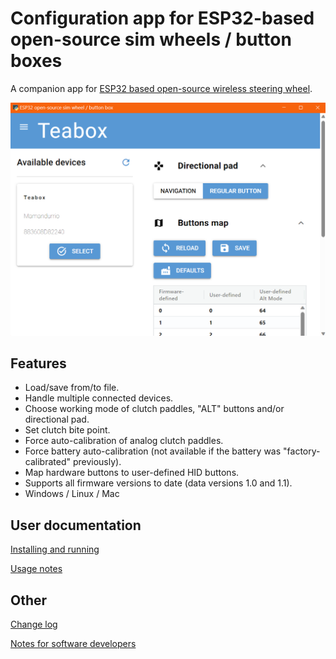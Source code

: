 # Configuration app for ESP32-based open-source sim wheels / button boxes

A companion app for [ESP32 based open-source wireless steering wheel](https://github.com/afpineda/OpenSourceSimWheelESP32).

![Screenshot](./resources/Screenshot.png)

## Features

- Load/save from/to file.
- Handle multiple connected devices.
- Choose working mode of clutch paddles, "ALT" buttons and/or directional pad.
- Set clutch bite point.
- Force auto-calibration of analog clutch paddles.
- Force battery auto-calibration (not available if the battery was "factory-calibrated" previously).
- Map hardware buttons to user-defined HID buttons.
- Supports all firmware versions to date (data versions 1.0 and 1.1).
- Windows / Linux / Mac

## User documentation

[Installing and running](./doc/Install_en.md)

[Usage notes](./doc/UsageNotes_en.md)

## Other

[Change log](./doc/ChangeLog.md)

[Notes for software developers](./doc/Dev_notes.md)
